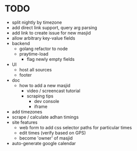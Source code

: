 # TODO
- split nightly by timezone
- add direct link support, query arg parsing
- add link to create issue for new masjid
- allow arbitrary key-value fields
- backend
  - golang refactor to node
  - praytime-load
    - flag newly empty fields
- UI
  - host all sources
  - footer
- doc
  - how to add a new masjid
    - video / screencast tutorial
    - scraping tips
      - dev console
      - iframe
- add timezones
- scrape / calculate adhan timings
- site features
  - web form to add css selector paths for particular times
  - edit times (verify based on GPS)
  - become 'owner' of masjid
- auto-generate google calendar
